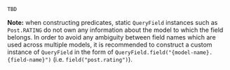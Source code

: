 ```dart
TBD
```

<amplify-callout warning>

**Note:** when constructing predicates, static `QueryField` instances such as `Post.RATING` do not own any information about the model to which the field belongs. In order to avoid any ambiguity between field names which are used across multiple models, it is recommended to construct a custom instance of `QueryField` in the form of `QueryField.field("{model-name}.{field-name}")` (i.e. `field("post.rating")`).

</amplify-callout>
